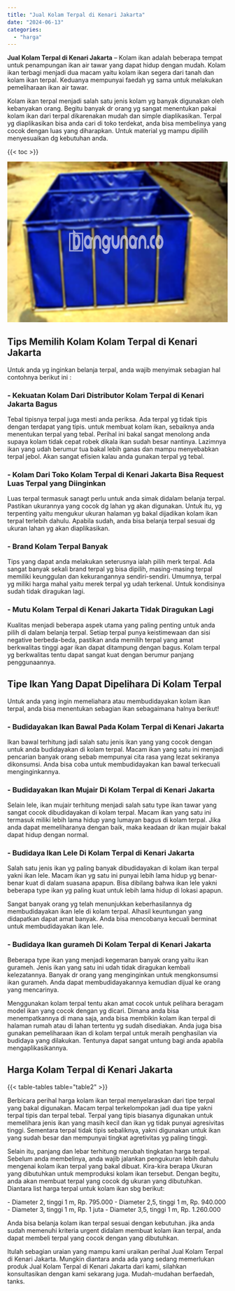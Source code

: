 ```yaml
---
title: "Jual Kolam Terpal di Kenari Jakarta"
date: "2024-06-13"
categories: 
  - "harga"
---
```


**Jual Kolam Terpal di Kenari Jakarta** – Kolam ikan adalah beberapa tempat untuk penampungan ikan air tawar yang dapat hidup dengan mudah. Kolam ikan terbagi menjadi dua macam yaitu kolam ikan segera dari tanah dan kolam ikan terpal. Keduanya mempunyai faedah yg sama untuk melakukan pemeliharaan ikan air tawar.

Kolam ikan terpal menjadi salah satu jenis kolam yg banyak digunakan oleh kebanyakan orang. Begitu banyak dr orang yg sangat menentukan pakai kolam ikan dari terpal dikarenakan mudah dan simple diaplikasikan. Terpal yg diaplikasikan bisa anda cari di toko terdekat, anda bisa membelinya yang cocok dengan luas yang diharapkan. Untuk material yg mampu dipilih menyesuaikan dg kebutuhan anda.

{{< toc >}}

![Jual Kolam Terpal di Kenari Jakarta](/images/jual-kolam-terpal-13.png)

## Tips Memilih Kolam Kolam Terpal di Kenari Jakarta

Untuk anda yg inginkan belanja terpal, anda wajib menyimak sebagian hal contohnya berikut ini :

### \- Kekuatan Kolam Dari Distributor Kolam Terpal di Kenari Jakarta Bagus

Tebal tipisnya terpal juga mesti anda periksa. Ada terpal yg tidak tipis dengan terdapat yang tipis. untuk membuat kolam ikan, sebaiknya anda menentukan terpal yang tebal. Perihal ini bakal sangat menolong anda supaya kolam tidak cepat robek dikala ikan sudah besar nantinya. Lazimnya ikan yang udah berumur tua bakal lebih ganas dan mampu menyebabkan terpal jebol. Akan sangat efisien kalau anda gunakan terpal yg tebal.

### \- Kolam Dari Toko Kolam Terpal di Kenari Jakarta Bisa Request Luas Terpal yang Diinginkan

Luas terpal termasuk sanagt perlu untuk anda simak didalam belanja terpal. Pastikan ukurannya yang cocok dg lahan yg akan digunakan. Untuk itu, yg terpenting yaitu mengukur ukuran halaman yg bakal dijadikan kolam ikan terpal terlebih dahulu. Apabila sudah, anda bisa belanja terpal sesuai dg ukuran lahan yg akan diaplikasikan.

### \- Brand Kolam Terpal Banyak

Tips yang dapat anda melakukan seterusnya ialah pilih merk terpal. Ada sangat banyak sekali brand terpal yg bisa dipilih, masing-masing terpal memiliki keunggulan dan kekurangannya sendiri-sendiri. Umumnya, terpal yg miliki harga mahal yaitu merek terpal yg udah terkenal. Untuk kondisinya sudah tidak diragukan lagi.

### \- Mutu Kolam Terpal di Kenari Jakarta Tidak Diragukan Lagi

Kualitas menjadi beberapa aspek utama yang paling penting untuk anda pilih di dalam belanja terpal. Setiap terpal punya keistimewaan dan sisi negative berbeda-beda, pastikan anda memilih terpal yang amat berkwalitas tinggi agar ikan dapat ditampung dengan bagus. Kolam terpal yg berkwalitas tentu dapat sangat kuat dengan berumur panjang penggunaannya.

## Tipe Ikan Yang Dapat Dipelihara Di Kolam Terpal

Untuk anda yang ingin memeliahara atau membudidayakan kolam ikan terpal, anda bisa menentukan sebagian ikan sebagaimana halnya berikut!

### \- Budidayakan Ikan Bawal Pada Kolam Terpal di Kenari Jakarta

Ikan bawal terhitung jadi salah satu jenis ikan yang yang cocok dengan untuk anda budidayakan di kolam terpal. Macam ikan yang satu ini menjadi pencarian banyak orang sebab mempunyai cita rasa yang lezat sekiranya dikonsumsi. Anda bisa coba untuk membudidayakan kan bawal terkecuali menginginkannya.

### \- Budidayakan Ikan Mujair Di Kolam Terpal di Kenari Jakarta

Selain lele, ikan mujair terhitung menjadi salah satu type ikan tawar yang sangat cocok dibudidayakan di kolam terpal. Macam ikan yang satu ini termasuk miliki lebih lama hidup yang lumayan bagus di kolam terpal. Jika anda dapat memeliharanya dengan baik, maka keadaan dr ikan mujair bakal dapat hidup dengan normal.

### \- Budidaya Ikan Lele Di Kolam Terpal di Kenari Jakarta

Salah satu jenis ikan yg paling banyak dibudidayakan di kolam ikan terpal yakni ikan lele. Macam ikan yg satu ini punyai lebih lama hidup yg benar-benar kuat di dalam suasana apapun. Bisa dibilang bahwa ikan lele yakni beberapa type ikan yg paling kuat untuk lebih lama hidup di lokasi apapun.

Sangat banyak orang yg telah menunjukkan keberhasilannya dg membudidayakan ikan lele di kolam terpal. Alhasil keuntungan yang didapatkan dapat amat banyak. Anda bisa mencobanya kecuali berminat untuk membudidayakan ikan lele.

### \- Budidaya Ikan gurameh Di Kolam Terpal di Kenari Jakarta

Beberapa type ikan yang menjadi kegemaran banyak orang yaitu ikan gurameh. Jenis ikan yang satu ini udah tidak diragukan kembali kelezatannya. Banyak dr orang yang menginginkan untuk mengkonsumsi ikan gurameh. Anda dapat membudidayakannya kemudian dijual ke orang yang mencarinya.

Menggunakan kolam terpal tentu akan amat cocok untuk pelihara beragam model ikan yang cocok dengan yg dicari. Dimana anda bisa menempatkannya di mana saja, anda bisa membikin kolam ikan terpal di halaman rumah atau di lahan tertentu yg sudah disediakan. Anda juga bisa gunakan pemeliharaan ikan di kolam terpal untuk meraih penghasilan via budidaya yang dilakukan. Tentunya dapat sangat untung bagi anda apabila mengaplikasikannya.

## Harga Kolam Terpal di Kenari Jakarta

{{< table-tables table="table2" >}}

Berbicara perihal harga kolam ikan terpal menyelaraskan dari tipe terpal yang bakal digunakan. Macam terpal terkelompokan jadi dua tipe yakni terpal tipis dan terpal tebal. Terpal yang tipis biasanya digunakan untuk memelihara jenis ikan yang masih kecil dan ikan yg tidak punyai agresivitas tinggi. Sementara terpal tidak tipis sebaliknya, yakni digunakan untuk ikan yang sudah besar dan mempunyai tingkat agretivitas yg paling tinggi.

Selain itu, panjang dan lebar terhitung merubah tingkatan harga terpal. Sebelum anda membelinya, anda wajib jalankan pengukuran lebih dahulu mengenai kolam ikan terpal yang bakal dibuat. Kira-kira berapa Ukuran yang dibutuhkan untuk memproduksi kolam ikan tersebut. Dengan begitu, anda akan membuat terpal yang cocok dg ukuran yang dibutuhkan. Diantara list harga terpal untuk kolam ikan sbg berikut:

\- Diameter 2, tinggi 1 m, Rp. 795.000 - Diameter 2,5, tinggi 1 m, Rp. 940.000 - Diameter 3, tinggi 1 m, Rp. 1 juta - Diameter 3,5, tinggi 1 m, Rp. 1.260.000

Anda bisa belanja kolam ikan terpal sesuai dengan kebutuhan. jika anda sudah memenuhi kriteria urgent didalam membuat kolam ikan terpal, anda dapat membeli terpal yang cocok dengan yang dibutuhkan.

Itulah sebagian uraian yang mampu kami uraikan perihal Jual Kolam Terpal di Kenari Jakarta. Mungkin diantara anda ada yang sedang memerlukan produk Jual Kolam Terpal di Kenari Jakarta dari kami, silahkan konsultasikan dengan kami sekarang juga. Mudah-mudahan berfaedah, tanks.
